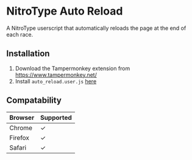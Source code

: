 # NitroType Auto Reload
A NitroType userscript that automatically reloads the page at the end of each race.

## Installation
1. Download the Tampermonkey extension from https://www.tampermonkey.net/
2. Install `auto_reload.user.js` [here](https://github.com/Ray-Adams/NitroType-Auto-Reload/raw/master/auto_reload.user.js)

## Compatability
Browser | Supported
--------|------------
Chrome  |     ✓
Firefox |     ✓
Safari  |     ✓
